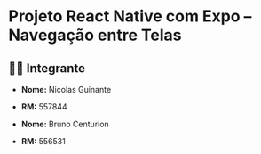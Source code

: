 
# Projeto React Native com Expo – Navegação entre Telas

## 🧑‍💻 Integrante

- **Nome:** Nicolas Guinante  
- **RM:** 557844

- **Nome:** Bruno Centurion  
- **RM:** 556531

